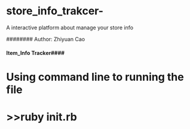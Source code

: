 # store_info_trakcer-
A interactive platform about manage your store info

######## Author: Zhiyuan Cao
#### Item_Info Tracker####
#
# Using command line to running the file #
# >>ruby init.rb

